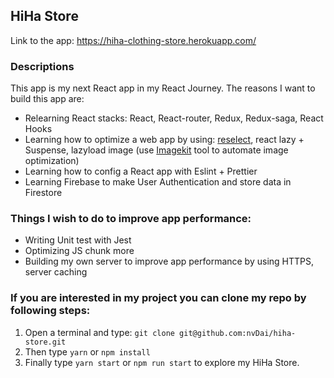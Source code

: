 ## HiHa Store
Link to the app: https://hiha-clothing-store.herokuapp.com/
### Descriptions
This app is my next React app in my React Journey. The reasons I want to build this app are:
- Relearning React stacks: React, React-router, Redux, Redux-saga, React Hooks
- Learning how to optimize a web app by using: [reselect](https://github.com/reduxjs/reselect), react lazy + Suspense, lazyload image (use [Imagekit](https://imagekit.io/) tool to automate image optimization)
- Learning how to config a React app with Eslint + Prettier
- Learning Firebase to make User Authentication and store data in Firestore<br>
### Things I wish to do to improve app performance:
- Writing Unit test with Jest
- Optimizing JS chunk more
- Building my own server to improve app performance by using HTTPS, server caching <br>
### If you are interested in my project you can clone my repo by following steps:

1. Open a terminal and type: `git clone git@github.com:nvDai/hiha-store.git`
2. Then type `yarn` or `npm install`
3. Finally type `yarn start` or `npm run start` to explore my HiHa Store.
